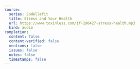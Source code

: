 ```yaml
---
source:
  series: Jodellefit
  title: Stress and Your Health
  url: https://www.toxinless.com/jf-190427-stress-health.mp3
  kind: audio
completion:
  content: false
  content-verified: false
  mentions: false
  issues: false
  notes: false
  timestamps: false
---
```

